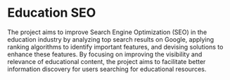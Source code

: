 # Education SEO
The project aims to improve Search Engine Optimization (SEO) in the education industry by analyzing top search results on Google, applying ranking algorithms to identify important features, and devising solutions to enhance these features. By focusing on improving the visibility and relevance of educational content, the project aims to facilitate better information discovery for users searching for educational resources.

